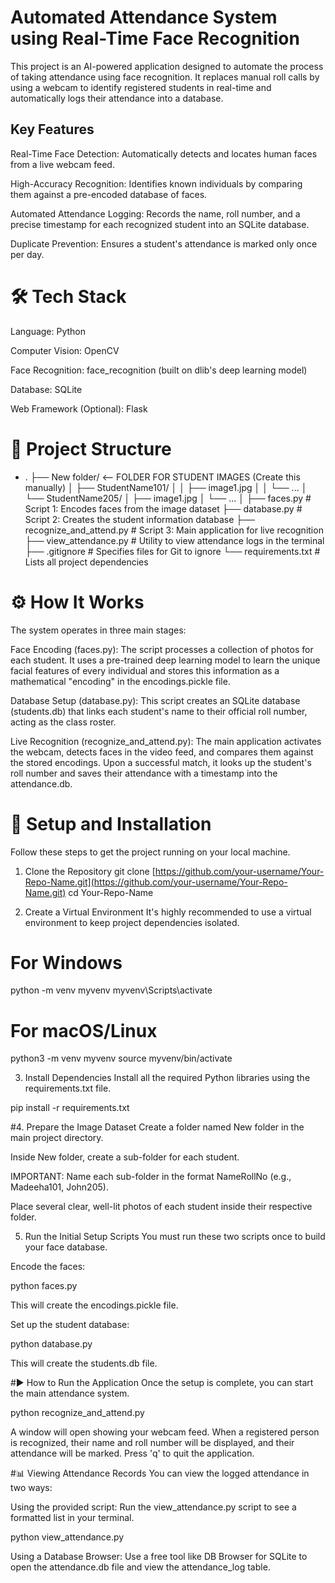 # Automated Attendance System using Real-Time Face Recognition
This project is an AI-powered application designed to automate the process of taking attendance using face recognition. It replaces manual roll calls by using a webcam to identify registered students in real-time and automatically logs their attendance into a database.

## Key Features
Real-Time Face Detection: Automatically detects and locates human faces from a live webcam feed.

High-Accuracy Recognition: Identifies known individuals by comparing them against a pre-encoded database of faces.

Automated Attendance Logging: Records the name, roll number, and a precise timestamp for each recognized student into an SQLite database.

Duplicate Prevention: Ensures a student's attendance is marked only once per day.



# 🛠️ Tech Stack
Language: Python

Computer Vision: OpenCV

Face Recognition: face_recognition (built on dlib's deep learning model)

Database: SQLite

Web Framework (Optional): Flask

# 📂 Project Structure
 * .
├── New folder/                 <-- FOLDER FOR STUDENT IMAGES (Create this manually)
│   ├── StudentName101/
│   │   ├── image1.jpg
│   │   └── ...
│   └── StudentName205/
│       ├── image1.jpg
│       └── ...
│
├── faces.py                    # Script 1: Encodes faces from the image dataset
├── database.py                 # Script 2: Creates the student information database
├── recognize_and_attend.py     # Script 3: Main application for live recognition
├── view_attendance.py          # Utility to view attendance logs in the terminal
├── .gitignore                  # Specifies files for Git to ignore
└── requirements.txt            # Lists all project dependencies

# ⚙️ How It Works
The system operates in three main stages:

Face Encoding (faces.py): The script processes a collection of photos for each student. It uses a pre-trained deep learning model to learn the unique facial features of every individual and stores this information as a mathematical "encoding" in the encodings.pickle file.

Database Setup (database.py): This script creates an SQLite database (students.db) that links each student's name to their official roll number, acting as the class roster.

Live Recognition (recognize_and_attend.py): The main application activates the webcam, detects faces in the video feed, and compares them against the stored encodings. Upon a successful match, it looks up the student's roll number and saves their attendance with a timestamp into the attendance.db.

# 🚀 Setup and Installation
Follow these steps to get the project running on your local machine.

1. Clone the Repository
git clone [https://github.com/your-username/Your-Repo-Name.git](https://github.com/your-username/Your-Repo-Name.git)
cd Your-Repo-Name

2. Create a Virtual Environment
It's highly recommended to use a virtual environment to keep project dependencies isolated.

# For Windows
python -m venv myvenv
myvenv\Scripts\activate

# For macOS/Linux
python3 -m venv myvenv
source myvenv/bin/activate

3. Install Dependencies
Install all the required Python libraries using the requirements.txt file.

pip install -r requirements.txt

#4. Prepare the Image Dataset
Create a folder named New folder in the main project directory.

Inside New folder, create a sub-folder for each student.

IMPORTANT: Name each sub-folder in the format NameRollNo (e.g., Madeeha101, John205).

Place several clear, well-lit photos of each student inside their respective folder.

5. Run the Initial Setup Scripts
You must run these two scripts once to build your face database.

Encode the faces:

python faces.py

This will create the encodings.pickle file.

Set up the student database:

python database.py

This will create the students.db file.

#▶️ How to Run the Application
Once the setup is complete, you can start the main attendance system.

python recognize_and_attend.py

A window will open showing your webcam feed. When a registered person is recognized, their name and roll number will be displayed, and their attendance will be marked. Press 'q' to quit the application.

#📊 Viewing Attendance Records
You can view the logged attendance in two ways:

Using the provided script:
Run the view_attendance.py script to see a formatted list in your terminal.

python view_attendance.py

Using a Database Browser:
Use a free tool like DB Browser for SQLite to open the attendance.db file and view the attendance_log table.
